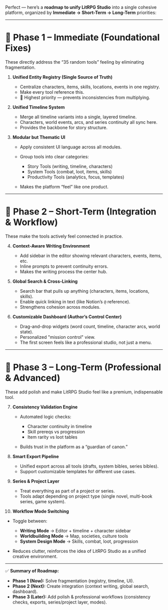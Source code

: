 Perfect — here’s a **roadmap to unify LitRPG Studio** into a single cohesive platform, organized by **Immediate → Short-Term → Long-Term** priorities:

---

# 📌 **Phase 1 – Immediate (Foundational Fixes)**

These directly address the “35 random tools” feeling by eliminating fragmentation.

1. **Unified Entity Registry (Single Source of Truth)**

   * Centralize characters, items, skills, locations, events in one registry.
   * Make every tool reference this.
   * 🚨 Highest priority — prevents inconsistencies from multiplying.

2. **Unified Timeline System**

   * Merge all timeline variants into a single, layered timeline.
   * Characters, world events, arcs, and series continuity all sync here.
   * Provides the backbone for story structure.

3. **Modular but Thematic UI**

   * Apply consistent UI language across all modules.
   * Group tools into clear categories:

     * Story Tools (writing, timeline, characters)
     * System Tools (combat, loot, items, skills)
     * Productivity Tools (analytics, focus, templates)
   * Makes the platform “feel” like one product.

---

# 📌 **Phase 2 – Short-Term (Integration & Workflow)**

These make the tools actively feel connected in practice.

4. **Context-Aware Writing Environment**

   * Add sidebar in the editor showing relevant characters, events, items, etc.
   * Inline prompts to prevent continuity errors.
   * Makes the writing process the center hub.

5. **Global Search & Cross-Linking**

   * Search bar that pulls up anything (characters, items, locations, skills).
   * Enable quick linking in text (like Notion’s `@` reference).
   * Strengthens cohesion across modules.

6. **Customizable Dashboard (Author’s Control Center)**

   * Drag-and-drop widgets (word count, timeline, character arcs, world state).
   * Personalized "mission control" view.
   * The first screen feels like a professional studio, not just a menu.

---

# 📌 **Phase 3 – Long-Term (Professional & Advanced)**

These add polish and make LitRPG Studio feel like a premium, indispensable tool.

7. **Consistency Validation Engine**

   * Automated logic checks:

     * Character continuity in timeline
     * Skill prereqs vs progression
     * Item rarity vs loot tables
   * Builds trust in the platform as a “guardian of canon.”

8. **Smart Export Pipeline**

   * Unified export across all tools (drafts, system bibles, series bibles).
   * Support customizable templates for different use cases.

9. **Series & Project Layer**

   * Treat everything as part of a project or series.
   * Tools adapt depending on project type (single novel, multi-book series, game system).

10. **Workflow Mode Switching**

* Toggle between:

  * **Writing Mode** → Editor + timeline + character sidebar
  * **Worldbuilding Mode** → Map, societies, culture tools
  * **System Design Mode** → Skills, combat, loot, progression
* Reduces clutter, reinforces the idea of LitRPG Studio as a unified creative environment.

---

✅ **Summary of Roadmap:**

* **Phase 1 (Now):** Solve fragmentation (registry, timeline, UI).
* **Phase 2 (Next):** Create integration (context writing, global search, dashboard).
* **Phase 3 (Later):** Add polish & professional workflows (consistency checks, exports, series/project layer, modes).
